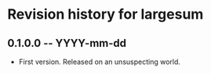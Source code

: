 # Revision history for largesum

## 0.1.0.0 -- YYYY-mm-dd

* First version. Released on an unsuspecting world.
